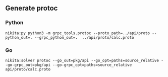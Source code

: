 ## Generate protoc

### Python

```shell
nikita:py python3 -m grpc_tools.protoc --proto_path=../api/proto --python_out=. --grpc_python_out=.  ../api/proto/calc.proto
```

### Go

```shell
nikita:solver protoc --go_out=pkg/api --go_opt=paths=source_relative --go-grpc_out=pkg/api --go-grpc_opt=paths=source_relative api/proto/calc.proto
```